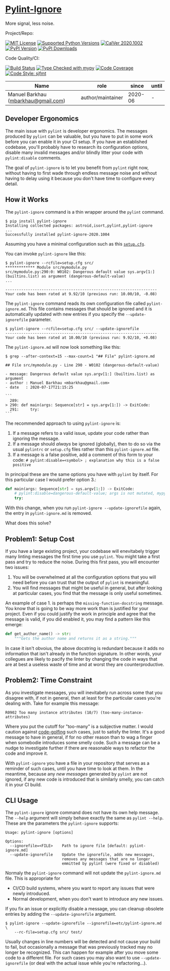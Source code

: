 # [Pylint-Ignore][repo_ref]

More signal, less noise.

Project/Repo:

[![MIT License][license_img]][license_ref]
[![Supported Python Versions][pyversions_img]][pyversions_ref]
[![CalVer 2020.1002][version_img]][version_ref]
[![PyPI Version][pypi_img]][pypi_ref]
[![PyPI Downloads][downloads_img]][downloads_ref]

Code Quality/CI:

[![Build Status][build_img]][build_ref]
[![Type Checked with mypy][mypy_img]][mypy_ref]
[![Code Coverage][codecov_img]][codecov_ref]
[![Code Style: sjfmt][style_img]][style_ref]


|                 Name                |        role       |  since  | until |
|-------------------------------------|-------------------|---------|-------|
| Manuel Barkhau (mbarkhau@gmail.com) | author/maintainer | 2020-06 | -     |


<!--
  To update the TOC:
  $ pip install md-toc
  $ md_toc --in-place README.md gitlab
-->


[](TOC)

[](TOC)


## Developer Ergonomics

The main issue with `pylint` is developer ergonomics. The messages produced by `pylint` can be valuable, but you have to put in some work before you can enable it in your CI setup. If you have an established codebase, you'll probably have to research its configuration options, disable many invalid messages and/or blindly litter your code with `pylint:disable` comments.

The goal of `pylint-ignore` is to let you benefit from `pylint` right now, without having to first wade through endless message noise and without having to delay using it because you don't have time to configure every detail.


## How it Works

The `pylint-ignore` command is a thin wrapper around the `pylint` command.

```shell
$ pip install pylint-ignore
Installing collected packages: astroid,isort,pylint,pylint-ignore
...
Successfully installed pylint-ignore-2020.1004
```

Assuming you have a minimal configuration such as this [`setup.cfg`](doc/setup.cfg).


You can invoke `pylint-ignore` like this:

```shell
$ pylint-ignore --rcfile=setup.cfg src/
************* Module src/mymodule.py
src/mymodule.py:290:0: W0102: Dangerous default value sys.argv[1:] (builtins.list) as argument (dangerous-default-value)
...

-------------------------------------------------------------------
Your code has been rated at 9.92/10 (previous run: 10.00/10, -0.08)
```

The `pylint-ignore` command reads its own configuration file called `pylint-ignore.md`. This file contains messages that should be ignored and it is automatically updated with new entries if you specify the `--update-ignorefile` parameter.

```shell
$ pylint-ignore --rcfile=setup.cfg src/ --update-ignorefile
-------------------------------------------------------------------
Your code has been rated at 10.00/10 (previous run: 9.92/10, +0.08)
```

The `pylint-ignore.md` will now look something like this:

~~~shell
$ grep --after-context=15 --max-count=1 "## File" pylint-ignore.md

## File src/mymodule.py - Line 290 - W0102 (dangerous-default-value)

- message: Dangerous default value sys.argv[1:] (builtins.list) as argument
- author : Manuel Barkhau <mbarkhau@gmail.com>
- date   : 2020-07-17T21:15:25

```
  289:
> 290: def main(args: Sequence[str] = sys.argv[1:]) -> ExitCode:
  291:     try:
```
~~~

The recommended approach to using `pylint-ignore` is:

1. If a message refers to a valid issue, update your code rather than
   ignoring the message.
2. If a message should *always* be ignored (globally), then to do so
   via the usual `pylintrc` or `setup.cfg` files rather than this
  `pylint-ignore.md` file.
3. If a message is a false positive, add a comment of this form to your code:
   `# pylint:disable=<symbol> ; explanation why this is a false positive`


In principal these are the same options you have with `pylint` by itself. For this particular case I would prefer option 3.:

```python
def main(args: Sequence[str] = sys.argv[1:]) -> ExitCode:
    # pylint:disable=dangerous-default-value; args is not mutated, mypy ensures this
    try:
```

With this change, when you run `pylint-ignore --update-ignorefile` again, the entry in `pylint-ignore.md` is removed.

What does this solve?


## Problem1: Setup Cost

If you have a large existing project, your codebase will enevitabely trigger many linting messages the first time you use `pylint`. You might take a first pass and try to reduce the noise. During this first pass, you will encounter two issues:

1. You will be overwhelmed at all the configuration options that you will need before you can trust that the output of `pylint` is meaningful.
2. You will find messages that might be useful in general, but after looking at particular cases, you find that the message is only useful sometimes.

An example of case 1. is perhaps the `missing-function-docstring` message. You know that is going to be way more work than is justified for your project. Even if you could justify the work in principle and agree that the message is valid, if you did enabled it, you may find a pattern like this emerge:

```python
def get_author_name() -> str:
    """Gets the author name and returns it as a string."""
```

In case it isn't obvoius, the above docstring is redundant because it adds no information that isn't already in the function signature. In other words, your collegues are likely to pacify the linter by changing the code in ways that are at best a useless waste of time and at worst they are counterproductive.


## Problem2: Time Constraint

As you investigate messages, you will inevitabely run across some that you disagree with, if not in general, then at least for the particular cases you're dealing with. Take for example this message:

```
R0902 Too many instance attributes (10/7) (too-many-instance-attributes)
```

Where you put the cutoff for "too-many" is a subjective matter. I would caution against [code-golfing][href_wiki_code_golf] such cases, just to satisfy the linter. It's a good message to have in general, if for no other reason than to wag a finger when somebodie introduces some smelly code. Such a message can be a nudge to investigate further if there are reasonable ways to refactor the code and improve it.

With `pylint-ignore` you have a file in your repository that serves as a reminder of such cases, until you have time to look at them. In the meantime, because any *new messages* generated by `pylint` are not ignored, if any new code is introduced that is similarly smelly, you can catch it in your CI build.


## CLI Usage

The `pylint-ignore` ignore command does not have its own help message. The `--help` argument will simply behave exactly the same as `pylint --help`. These are the parameters the `pylint-ignore` supports:

```
Usage: pylint-ignore [options]

Options:
  --ignorefile=<FILE>    Path to ignore file [default: pylint-ignore.md]
  --update-ignorefile    Update the ignorefile, adds new messages,
                         removes any messages that are no longer
                         emmitted by pylint (were fixed or disabled)
```

Normaly the `pylint-ignore` command will not update the `pylint-ignore.md` file. This is appropriate for

- CI/CD build systems, where you want to report any issues that were newly introduced.
- Normal development, when you don't want to introduce any new issues.

If you fix an issue or explicitly disable a message, you can cleanup obsolete entries by adding the `--update-ignorefile` argument.

```shell
$ pylint-ignore --update-ignorefile --ignorefile=etc/pylint-ignore.md \
    --rc-file=setup.cfg src/ test/
```

Usually changes in line numbers will be detected and not cause your build to fail, but occasionally a message that was previously tracked may no longer be recognized. This can happen for example after you move some code to a different file. For such cases you may also want to use `--update-ignorefile` (or deal with the actual issue while you're refactoring...).


[repo_ref]: https://gitlab.com/mbarkhau/pylint-ignore

[build_img]: https://gitlab.com/mbarkhau/pylint-ignore/badges/master/pipeline.svg
[build_ref]: https://gitlab.com/mbarkhau/pylint-ignore/pipelines

[codecov_img]: https://gitlab.com/mbarkhau/pylint-ignore/badges/master/coverage.svg
[codecov_ref]: https://mbarkhau.gitlab.io/pylint-ignore/cov

[license_img]: https://img.shields.io/badge/License-MIT-blue.svg
[license_ref]: https://gitlab.com/mbarkhau/pylint-ignore/blob/master/LICENSE

[mypy_img]: https://img.shields.io/badge/mypy-checked-green.svg
[mypy_ref]: https://mbarkhau.gitlab.io/pylint-ignore/mypycov

[style_img]: https://img.shields.io/badge/code%20style-%20sjfmt-f71.svg
[style_ref]: https://gitlab.com/mbarkhau/straitjacket/

[pypi_img]: https://img.shields.io/badge/PyPI-wheels-green.svg
[pypi_ref]: https://pypi.org/project/pylint-ignore/#files

[downloads_img]: https://pepy.tech/badge/pylint-ignore/month
[downloads_ref]: https://pepy.tech/project/pylint-ignore

[version_img]: https://img.shields.io/static/v1.svg?label=CalVer&message=2020.1002&color=blue
[version_ref]: https://pypi.org/project/pycalver/

[pyversions_img]: https://img.shields.io/pypi/pyversions/pylint-ignore.svg
[pyversions_ref]: https://pypi.python.org/pypi/pylint-ignore

[href_wiki_code_golf]: https://en.wikipedia.org/wiki/Code_golf
